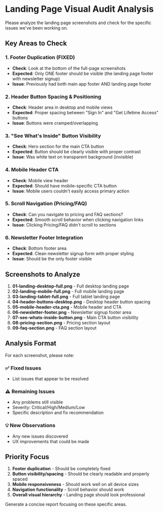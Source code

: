 # Landing Page Visual Audit Analysis

Please analyze the landing page screenshots and check for the specific issues we've been working on.

## Key Areas to Check

### 1. Footer Duplication (FIXED)
- **Check**: Look at the bottom of the full-page screenshots
- **Expected**: Only ONE footer should be visible (the landing page footer with newsletter signup)
- **Issue**: Previously had both main app footer AND landing page footer

### 2. Header Button Spacing & Positioning  
- **Check**: Header area in desktop and mobile views
- **Expected**: Proper spacing between "Sign In" and "Get Lifetime Access" buttons
- **Issue**: Buttons were cramped/overlapping

### 3. "See What's Inside" Button Visibility
- **Check**: Hero section for the main CTA button
- **Expected**: Button should be clearly visible with proper contrast
- **Issue**: Was white text on transparent background (invisible)

### 4. Mobile Header CTA
- **Check**: Mobile view header
- **Expected**: Should have mobile-specific CTA button
- **Issue**: Mobile users couldn't easily access primary action

### 5. Scroll Navigation (Pricing/FAQ)
- **Check**: Can you navigate to pricing and FAQ sections?
- **Expected**: Smooth scroll behavior when clicking navigation links
- **Issue**: Clicking Pricing/FAQ didn't scroll to sections

### 6. Newsletter Footer Integration
- **Check**: Bottom footer area
- **Expected**: Clean newsletter signup form with proper styling
- **Issue**: Should be the only footer visible

## Screenshots to Analyze

1. **01-landing-desktop-full.png** - Full desktop landing page
2. **02-landing-mobile-full.png** - Full mobile landing page  
3. **03-landing-tablet-full.png** - Full tablet landing page
4. **04-header-buttons-desktop.png** - Desktop header button spacing
5. **05-mobile-header-cta.png** - Mobile header and CTA
6. **06-newsletter-footer.png** - Newsletter signup footer area
7. **07-see-whats-inside-button.png** - Main CTA button visibility
8. **08-pricing-section.png** - Pricing section layout
9. **09-faq-section.png** - FAQ section layout

## Analysis Format

For each screenshot, please note:

### ✅ Fixed Issues
- List issues that appear to be resolved

### ⚠️ Remaining Issues  
- Any problems still visible
- Severity: Critical/High/Medium/Low
- Specific description and fix recommendation

### 💡 New Observations
- Any new issues discovered
- UX improvements that could be made

## Priority Focus

1. **Footer duplication** - Should be completely fixed
2. **Button visibility/spacing** - Should be clearly readable and properly spaced
3. **Mobile responsiveness** - Should work well on all device sizes
4. **Navigation functionality** - Scroll behavior should work
5. **Overall visual hierarchy** - Landing page should look professional

Generate a concise report focusing on these specific areas.
